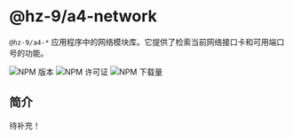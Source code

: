 # @hz-9/a4-network

`@hz-9/a4-*` 应用程序中的网络模块库。它提供了检索当前网络接口卡和可用端口号的功能。

![NPM 版本][npm-version-url] ![NPM 许可证][npm-license-url] ![NPM 下载量][npm-downloads-url]

[npm-version-url]: https://img.shields.io/npm/v/@hz-9/a4-network
[npm-license-url]: https://img.shields.io/npm/l/@hz-9/a4-network
[npm-downloads-url]: https://img.shields.io/npm/d18m/@hz-9/a4-network

## 简介

待补充！
<!-- TODO -->